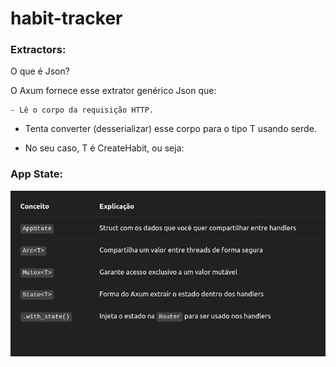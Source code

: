 # habit-tracker


### Extractors: 

O que é Json<T>?

O Axum fornece esse extrator genérico Json<T> que:

    - Lê o corpo da requisição HTTP.

   -  Tenta converter (desserializar) esse corpo para o tipo T usando serde.

   -  No seu caso, T é CreateHabit, ou seja:

### App State: 
![alt text](image.png)